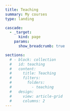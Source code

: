 ```yaml
---
title: Teaching
summary: My courses
type: landing

cascade:
  - _target:
      kind: page
    params:
      show_breadcrumb: true

sections:
  # - block: collection
  #   id: teaching
  #   content:
  #     title: Teaching
  #     filters:
  #       folders:
  #         - teaching
  #   design:
  #     view: article-grid
  #     columns: 2
---
```

